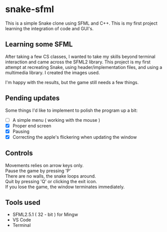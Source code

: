 # snake-sfml
This is a simple Snake clone using SFML and C++. This is my first project learning the integration of code and GUI's.

## Learning some SFML
After taking a few CS classes, I wanted to take my skills beyond terminal interaction and came across the SFML2 library. This project is my first attempt at recreating Snake, using header/implementation files, and using a multimedia library. I created the images used.

I'm happy with the results, but the game still needs a few things.

## Pending updates
Some things I'd like to implement to polish the program up a bit:
- [ ] A simple menu ( working with the mouse )
- [X] Proper end screen
- [X] Pausing
- [X] Correcting the apple's flickering when updating the window

## Controls
Movements relies on arrow keys only. <br>
Pause the game by pressing 'P' <br>
There are no walls, the snake loops around. <br>
Quit by pressing 'Q' or clicking the exit icon. <br>
If you lose the game, the window terminates immediately. <br>

## Tools used
- SFML2.5.1 ( 32 - bit ) for Mingw
- VS Code
- Terminal
